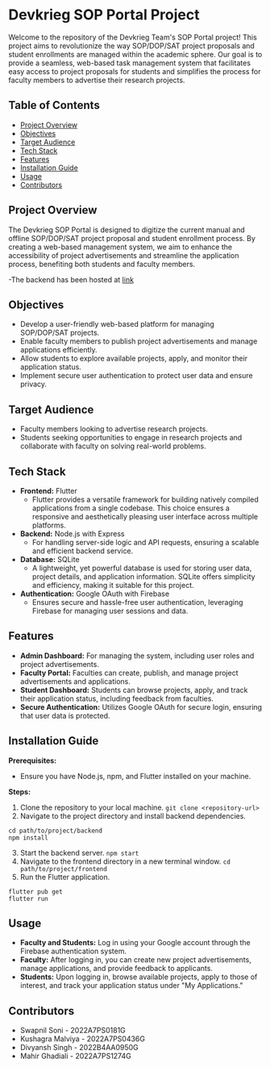# Devkrieg SOP Portal Project

Welcome to the repository of the Devkrieg Team's SOP Portal project! This project aims to revolutionize the way SOP/DOP/SAT project proposals and student enrollments are managed within the academic sphere. Our goal is to provide a seamless, web-based task management system that facilitates easy access to project proposals for students and simplifies the process for faculty members to advertise their research projects.

## Table of Contents

- [Project Overview](#project-overview)
- [Objectives](#objectives)
- [Target Audience](#target-audience)
- [Tech Stack](#tech-stack)
- [Features](#features)
- [Installation Guide](#installation-guide)
- [Usage](#usage)
- [Contributors](#contributors)

## Project Overview

The Devkrieg SOP Portal is designed to digitize the current manual and offline SOP/DOP/SAT project proposal and student enrollment process. By creating a web-based management system, we aim to enhance the accessibility of project advertisements and streamline the application process, benefiting both students and faculty members.

-The backend has been hosted at [link](http://172.208.48.24:3000/)

## Objectives

- Develop a user-friendly web-based platform for managing SOP/DOP/SAT projects.
- Enable faculty members to publish project advertisements and manage applications efficiently.
- Allow students to explore available projects, apply, and monitor their application status.
- Implement secure user authentication to protect user data and ensure privacy.

## Target Audience

- Faculty members looking to advertise research projects.
- Students seeking opportunities to engage in research projects and collaborate with faculty on solving real-world problems.

## Tech Stack

- **Frontend:** Flutter
  - Flutter provides a versatile framework for building natively compiled applications from a single codebase. This choice ensures a responsive and aesthetically pleasing user interface across multiple platforms.
- **Backend:** Node.js with Express
  - For handling server-side logic and API requests, ensuring a scalable and efficient backend service.
- **Database:** SQLite
  - A lightweight, yet powerful database is used for storing user data, project details, and application information. SQLite offers simplicity and efficiency, making it suitable for this project.
- **Authentication:** Google OAuth with Firebase
  - Ensures secure and hassle-free user authentication, leveraging Firebase for managing user sessions and data.

## Features

- **Admin Dashboard:** For managing the system, including user roles and project advertisements.
- **Faculty Portal:** Faculties can create, publish, and manage project advertisements and applications.
- **Student Dashboard:** Students can browse projects, apply, and track their application status, including feedback from faculties.
- **Secure Authentication:** Utilizes Google OAuth for secure login, ensuring that user data is protected.

## Installation Guide

**Prerequisites:**
- Ensure you have Node.js, npm, and Flutter installed on your machine.

**Steps:**
1. Clone the repository to your local machine.
```git clone <repository-url>```
2. Navigate to the project directory and install backend dependencies.
```
cd path/to/project/backend
npm install
```
3. Start the backend server.
``` npm start ```
4. Navigate to the frontend directory in a new terminal window.
```cd path/to/project/frontend```
5. Run the Flutter application.
```
flutter pub get
flutter run
```
## Usage

- **Faculty and Students:** Log in using your Google account through the Firebase authentication system.
- **Faculty:** After logging in, you can create new project advertisements, manage applications, and provide feedback to applicants.
- **Students:** Upon logging in, browse available projects, apply to those of interest, and track your application status under "My Applications."

## Contributors

- Swapnil Soni - 2022A7PS0181G
- Kushagra Malviya - 2022A7PS0436G
- Divyansh Singh - 2022B4AA0950G
- Mahir Ghadiali - 2022A7PS1274G
